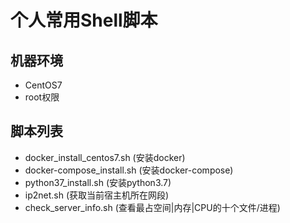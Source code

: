 # 个人常用Shell脚本
## 机器环境
- CentOS7
- root权限

## 脚本列表
- docker_install_centos7.sh  (安装docker)
- docker-compose_install.sh  (安装docker-compose)
- python37_install.sh        (安装python3.7)
- ip2net.sh  (获取当前宿主机所在网段)
- check_server_info.sh  (查看最占空间|内存|CPU的十个文件/进程)

